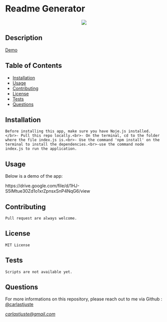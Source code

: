 # Readme Generator 
  <p align="center"><img src='https://img.shields.io/badge/license-MIT-blue.svg'</p>

## Description
  <a href="This command-line application built with Node.js allows the users to dynamically generate readme file for their project repositories by using their answers to a few questions.">Demo</a>

## Table of Contents

  * [Installation](#installation)
  * [Usage](#usage)
  * [Contributing](#Contributing)
  * [License](#license)
  * [Tests](#license)
  * [Questions](#questions)

## Installation
    Before installing this app, make sure you have Noje.js installed.</br>- Pull this repo locally.<br>- On the terminal, cd to the folder where the file index.js is.<br>- Use the command 'npm install' on the terminal to install the dependencies.<br>-use the command node index.js to run the application. 
  
## Usage
 <p> Below is a demo of the app:</br></p>
    https://drive.google.com/file/d/1HJ-S5IMtue30Zd1o1xrZpnsxSnP4NqG6/view

## Contributing
    Pull request are always welcome.

## License
    MIT License

## Tests
    Scripts are not available yet.
    
## Questions

<p>For more informations on this repository, please reach out to me via Github : <a href="https://github.com/carlastjuste">@carlastjuste</a><br>

<address><a href="mailto:carlastjuste@gmail.com">carlastjuste@gmail.com</a></address><br>

</p>

